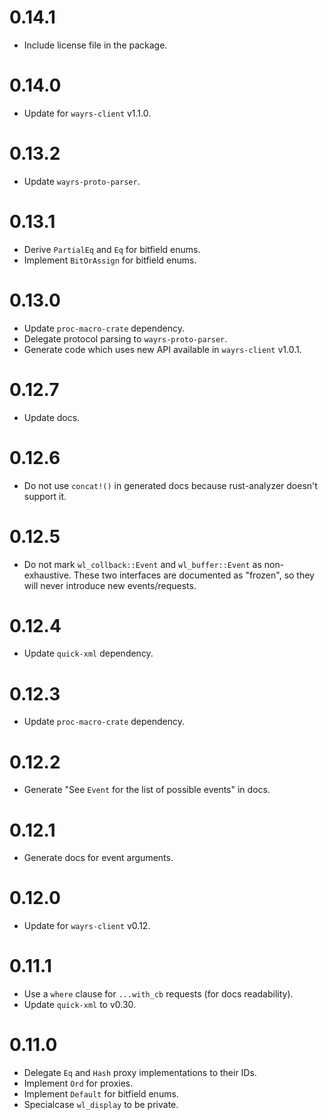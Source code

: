 # 0.14.1

- Include license file in the package.

# 0.14.0

- Update for `wayrs-client` v1.1.0.

# 0.13.2

- Update `wayrs-proto-parser`.

# 0.13.1

- Derive `PartialEq` and `Eq` for bitfield enums.
- Implement `BitOrAssign` for bitfield enums.

# 0.13.0

- Update `proc-macro-crate` dependency.
- Delegate protocol parsing to `wayrs-proto-parser`.
- Generate code which uses new API available in `wayrs-client` v1.0.1.

# 0.12.7

- Update docs.

# 0.12.6

- Do not use `concat!()` in generated docs because rust-analyzer doesn't support it.

# 0.12.5

- Do not mark `wl_collback::Event` and `wl_buffer::Event` as non-exhaustive. These two interfaces
  are documented as "frozen", so they will never introduce new events/requests.

# 0.12.4

- Update `quick-xml` dependency.

# 0.12.3

- Update `proc-macro-crate` dependency.

# 0.12.2

- Generate "See `Event` for the list of possible events" in docs.

# 0.12.1

- Generate docs for event arguments.

# 0.12.0

- Update for `wayrs-client` v0.12.

# 0.11.1

- Use a `where` clause for `...with_cb` requests (for docs readability).
- Update `quick-xml` to v0.30.

# 0.11.0

- Delegate `Eq` and `Hash` proxy implementations to their IDs.
- Implement `Ord` for proxies.
- Implement `Default` for bitfield enums.
- Specialcase `wl_display` to be private.
